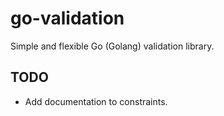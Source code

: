 # go-validation

Simple and flexible Go (Golang) validation library.

## TODO

* Add documentation to constraints.
